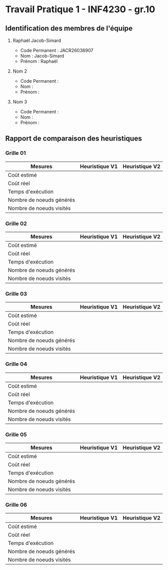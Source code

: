 # Travail Pratique 1 - INF4230 - gr.10

## Identification des membres de l'équipe

1. Raphaël Jacob-Simard

   - Code Permanent : JACR26038907
   - Nom : Jacob-Simard
   - Prénom : Raphaël

2. Nom 2

   - Code Permanent :
   - Nom :
   - Prénom :

3. Nom 3

   - Code Permanent :
   - Nom :
   - Prénom :

## Rapport de comparaison des heuristiques

### Grille 01

| Mesures                  | Heuristique V1 | Heuristique V2 |
| ------------------------ | -------------- | -------------- |
| Coût estimé              |                |                |
| Coût réel                |                |                |
| Temps d'exécution        |                |                |
| Nombre de noeuds générés |                |                |
| Nombre de noeuds visités |                |                |

### Grille 02

| Mesures                  | Heuristique V1 | Heuristique V2 |
| ------------------------ | -------------- | -------------- |
| Coût estimé              |                |                |
| Coût réel                |                |                |
| Temps d'exécution        |                |                |
| Nombre de noeuds générés |                |                |
| Nombre de noeuds visités |                |                |

### Grille 03

| Mesures                  | Heuristique V1 | Heuristique V2 |
| ------------------------ | -------------- | -------------- |
| Coût estimé              |                |                |
| Coût réel                |                |                |
| Temps d'exécution        |                |                |
| Nombre de noeuds générés |                |                |
| Nombre de noeuds visités |                |                |

### Grille 04

| Mesures                  | Heuristique V1 | Heuristique V2 |
| ------------------------ | -------------- | -------------- |
| Coût estimé              |                |                |
| Coût réel                |                |                |
| Temps d'exécution        |                |                |
| Nombre de noeuds générés |                |                |
| Nombre de noeuds visités |                |                |

### Grille 05

| Mesures                  | Heuristique V1 | Heuristique V2 |
| ------------------------ | -------------- | -------------- |
| Coût estimé              |                |                |
| Coût réel                |                |                |
| Temps d'exécution        |                |                |
| Nombre de noeuds générés |                |                |
| Nombre de noeuds visités |                |                |

### Grille 06

| Mesures                  | Heuristique V1 | Heuristique V2 |
| ------------------------ | -------------- | -------------- |
| Coût estimé              |                |                |
| Coût réel                |                |                |
| Temps d'exécution        |                |                |
| Nombre de noeuds générés |                |                |
| Nombre de noeuds visités |                |                |
